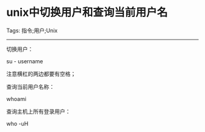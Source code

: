 # unix中切换用户和查询当前用户名
Tags: 指令;用户;Unix

------

切换用户：

su - username 

注意横杠的两边都要有空格；

查询当前用户名称：

whoami

查询主机上所有登录用户：

who -uH